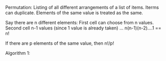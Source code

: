 Permutation:
Listing of all different arrangements of a list of items. Iterms can duplicate.
Elements of the same value is treated as the same.

Say there are n different elements:
First cell can choose from n values.
Second cell n-1 values (since 1 value is already taken)
...
n(n-1)(n-2)....1 == n!

If there are p elements of the same value, then
n!/p! 

Algorithm 1:
